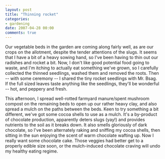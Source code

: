 ```yaml
---
layout: post
title: "Thinning rocket"
categories:
- gardening
date: 2007-04-28 00:00
comments: true
---
```


<p>Our vegetable beds in the garden are coming along fairly well, as are our crops on the allotment, despite the tender attentions of the slugs. It seems that I have a bit of a heavy sowing hand, so I've been having to thin out our radishes and rocket a bit. Now, I don't like good potential food going to waste, and I'm itching to actually eat something we've grown, so I carefully collected the thinned seedlings, washed them and removed the roots. Then -- with some ceremony -- I shared the tiny rocket seedlings with Mr. Bsag. If the full sized leaves taste anything like the seedlings, they'll be wonderful -- hot, and peppery and fresh.</p>

<p>This afternoon, I spread well-rotted farmyard manure/spent mushroom compost on the remaining beds to open up our rather heavy clay, and also spread a mulch on the paths between the beds. Keen to try something a bit different, we've got some cocoa shells to use as a mulch. It's a by-product of chocolate production, apparently deters slugs (yay!) and provides nutrients to the soil as it breaks down. It also smells gloriously of dark chocolate, so I've been alternately raking and sniffing my cocoa shells, then sitting in the sun enjoying the scent of warm chocolate wafting up. Now I really want some chocolate cake. Those veggies had better get to a properly edible size soon, or the mulch-induced chocolate craving will undo my healthy eating regime.</p>




